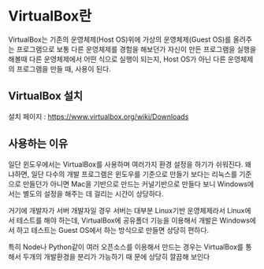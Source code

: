 # VirtualBox란

VirtualBox는 기존의 운영체제(Host OS)위에 가상의 운영체제(Guest OS)를 올려주는 프로그램으로 보통 다른 운영체제를 경험을 해보던가 자신이 만든 프로그램을 실행을 해볼때 다른 운영체제에서 어떤 식으로 실행이 되는지, Host OS가 아닌 다른 운영체제의 프로그램을 만들 때, 사용이 된다. 

## VirtualBox 설치

설치 페이지 : https://www.virtualbox.org/wiki/Downloads

## 사용하는 이유

일단 윈도우에서는 VirtualBox를 사용하며 여러가지 환경 설정을 하기가 쉬워진다. 왜냐하면, 일단 다수의 개발 프로그램은 윈도우를 기준으로 만들기 보다는 리눅스를 기준으로 만들던가 아니면 Mac을 기반으로 만드는 커널기반으로 만들다 보니 Windows에서는 별도의 설정을 해주는 데 걸리는 시간이 상당하다. 

거기에 개발자가 서버 개발자일 경우 서버는 대부분 Linux기반 운영체제라서 Linux에서 테스트를 해야 하는데, VirtualBox에 공유폴더 기능을 이용해서 개발은 Windows에서 하고 테스트는 Guest OS에서 하는 방식으로 만들면 상당히 편하다.

특히 Node나 Python같이 여러 오픈소스를 이용해서 만드는 경우는 VirtualBox를 통해서 두개의 개발환경을 분리가 가능하기 때 문에 상당히 깔끔해 보인다